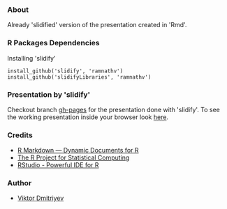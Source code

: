 ### About

Already 'slidified' version of the presentation created in 'Rmd'.

### R Packages Dependencies

Installing 'slidify'
```
install_github('slidify', 'ramnathv')
install_github('slidifyLibraries', 'ramnathv')
```
### Presentation by 'slidify'

Checkout branch [gh-pages](https://github.com/vdmitriyev/short-intro-to-r/tree/gh-pages) for the presentation done with 'slidify'.
To see the working presentation inside your browser look [here](http://vdmitriyev.github.io/short-intro-to-r/presentation-slidify/).

### Credits
* [R Markdown — Dynamic Documents for R](http://rmarkdown.rstudio.com/)
* [The R Project for Statistical Computing](http://www.r-project.org/)
* [RStudio - Powerful IDE for R](http://www.rstudio.com/)

### Author
* [Viktor Dmitriyev](https://github.com/vdmitriyev)
